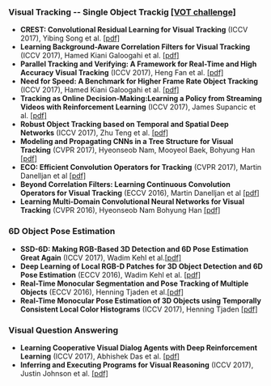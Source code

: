 ### Visual Tracking -- Single Object Trackig [[VOT challenge]](http://www.votchallenge.net/index.html)
- **CREST: Convolutional Residual Learning for Visual Tracking** (ICCV 2017), Yibing Song et al. [[pdf]](https://arxiv.org/pdf/1708.00225.pdf)
- **Learning Background-Aware Correlation Filters for Visual Tracking** (ICCV 2017), Hamed Kiani Galoogahi et al. [[pdf]](http://openaccess.thecvf.com/content_ICCV_2017/papers/Galoogahi_Learning_Background-Aware_Correlation_ICCV_2017_paper.pdf)
- **Parallel Tracking and Verifying: A Framework for Real-Time and High Accuracy Visual Tracking** (ICCV 2017), Heng Fan et al. [[pdf]](https://arxiv.org/pdf/1708.00153.pdf)
- **Need for Speed: A Benchmark for Higher Frame Rate Object Tracking** (ICCV 2017), Hamed Kiani Galoogahi et al. [[pdf]](https://arxiv.org/pdf/1703.05884.pdf)
- **Tracking as Online Decision-Making:Learning a Policy from Streaming Videos with Reinforcement Learning** (ICCV 2017), James Supancic et al. [[pdf]](https://arxiv.org/pdf/1707.04991.pdf)
- **Robust Object Tracking based on Temporal and Spatial Deep Networks** (ICCV 2017), Zhu Teng et al. [[pdf]](http://openaccess.thecvf.com/content_ICCV_2017/papers/Teng_Robust_Object_Tracking_ICCV_2017_paper.pdf)
- **Modeling and Propagating CNNs in a Tree Structure for Visual Tracking** (CVPR 2017), Hyeonseob Nam, Mooyeol Baek, Bohyung Han [[pdf]](https://arxiv.org/pdf/1608.07242.pdf)
- **ECO: Efficient Convolution Operators for Tracking** (CVPR 2017), Martin Danelljan et al [[pdf]](https://arxiv.org/pdf/1611.09224.pdf)
- **Beyond Correlation Filters: Learning Continuous Convolution Operators for Visual Tracking** (ECCV 2016), Martin Danelljan et al [[pdf]](https://arxiv.org/pdf/1611.09224.pdf)
- **Learning Multi-Domain Convolutional Neural Networks for Visual Tracking** (CVPR 2016), Hyeonseob Nam Bohyung Han [[pdf]](https://www.cv-foundation.org/openaccess/content_cvpr_2016/papers/Nam_Learning_Multi-Domain_Convolutional_CVPR_2016_paper.pdf)

### 6D Object Pose Estimation
- **SSD-6D: Making RGB-Based 3D Detection and 6D Pose Estimation Great Again** (ICCV 2017), Wadim Kehl et al.[[pdf]](http://openaccess.thecvf.com/content_ICCV_2017/papers/Kehl_SSD-6D_Making_RGB-Based_ICCV_2017_paper.pdf)
- **Deep Learning of Local RGB-D Patches for 3D Object Detection and 6D Pose Estimation** (ECCV 2016), Wadim Kehl et al. [[pdf]](https://arxiv.org/pdf/1607.06038.pdf)
- **Real-Time Monocular Segmentation and Pose Tracking of Multiple Objects** (ECCV 2016), Henning Tjaden et al.[[pdf]](http://www.mi.hs-rm.de/~schwan/resources/Paper/realtime_monocular_tracking_eccv16.pdf)
- **Real-Time Monocular Pose Estimation of 3D Objects using Temporally Consistent Local Color Histograms** (ICCV 2017), Henning Tjaden [[pdf]](http://www.mi.hs-rm.de/~schwan/resources/Paper/TCLCH_ICCV2017.pdf)

### Visual Question Answering
- **Learning Cooperative Visual Dialog Agents with Deep Reinforcement Learning** (ICCV 2017), Abhishek Das et al. [[pdf]](http://openaccess.thecvf.com/content_ICCV_2017/papers/Das_Learning_Cooperative_Visual_ICCV_2017_paper.pdf)
- **Inferring and Executing Programs for Visual Reasoning** (ICCV 2017), Justin Johnson et al. [[pdf]](http://openaccess.thecvf.com/content_ICCV_2017/papers/Das_Learning_Cooperative_Visual_ICCV_2017_paper.pdf)
